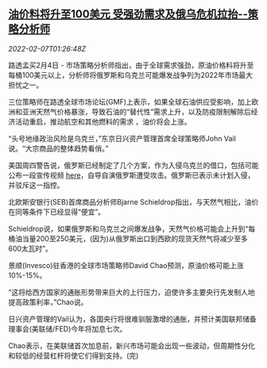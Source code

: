 <!--1644197463000-->
[油价料将升至100美元 受强劲需求及俄乌危机拉抬--策略分析师](https://cn.reuters.com/article/oil-price-forecast-0207-idCNKBS2KC02Y)
------

<div><i>2022-02-07T01:26:48Z</i></div><p>路透孟买2月4日 - 市场策略分析师指出，由于全球需求强劲，原油价格料将升至每桶100美元以上，分析师将俄罗斯和乌克兰可能爆发战争列为2022年市场最大担忧之一。</p><p>三位策略师在路透全球市场论坛(GMF)上表示，如果全球石油供应受影响，加上欧洲和亚洲天然气价格暴涨，导致石油的“替代性”需求上升，以及防疫限制解除后经济活动重启，推动航空和其他燃料的需求 <a href="https://reut.rs/3rogl5p"><img src="http://reut.rs/3rogl5p" alt=""></a>，油价将会上涨。</p><p>“头号地缘政治风险是乌克兰，”东京日兴资产管理首席全球策略师John Vail说。“大宗商品的整体趋势看俏。”</p><p>美国周四警告说，俄罗斯已经制定了几个方案，作为入侵乌克兰的借口，包括可能公布一段宣传视频 <a href="https://www.reuters.com/business/aerospace-defense/nato-concerned-by-russian-exercises-belarus-moscow-criticises-us-2022-02-03">here</a>，自导自演俄罗斯遭受攻击。俄罗斯已表示未计划入侵，并驳斥这一指控。</p><p>北欧斯安银行(SEB)首席商品分析师Bjarne Schieldrop指出，与天然气相比，油价在同等条件下已经显得“便宜”。</p><p>Schieldrop说，如果俄罗斯和乌克兰之间爆发战争，天然气价格可能会上升到“每桶油当量200至250美元，(因为)从俄罗斯出口到西欧的现货天然气将减少至多600太瓦时”。</p><p>景顺(Invesco)驻香港的全球市场策略师David Chao预测，原油价格可能上涨10%-15%。</p><p>“这将给西方国家的通胀形势带来巨大的上行压力，迫使许多主要央行先发制人地提高政策利率，”Chao说。</p><p>日兴资产管理的Vail认为，各国央行将很难驯服激增的通胀，并预计美国联邦储备理事会(美联储/FED)今年将加息七次。</p><p>Chao表示，在美联储首次加息前，新兴市场可能会出现一些波动，但周期性分化和较低的经营杠杆将使它们得到支持。(完)</p>
